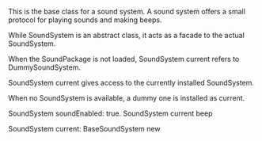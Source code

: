 This is the base class for a sound system. A sound system offers a small protocol for playing sounds and making beeps. While SoundSystem is an abstract class, it acts as a facade to the actual SoundSystem.When the SoundPackage is not loaded, SoundSystem current refers to DummySoundSystem. SoundSystem current gives access to the currently installed SoundSystem.When no SoundSystem is available, a dummy one is installed as current.      SoundSystem soundEnabled: true.SoundSystem current beepSoundSystem current: BaseSoundSystem new